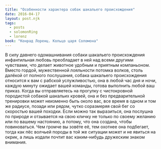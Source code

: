 ```yaml
---
title: "Особенности характера собак шакальего происхождения"
date: 2016-04-17
layout: post.njk
tags:
  - posts
  - solomonRing
  - lorenz
book: "Конрад Лоренц. Кольцо царя Соломона"
---
```


В силу давнего одомашнивания собаки шакальего происхождения инфантильная любовь преобладает в ней над всеми другими чувствами, что делает животное удобным и приятным компаньоном. Вместо гордой, мужественной лояльности потомка волков, столь далёкой от полного послушания, собака шакальего происхождения относится к вам с рабской услужливостью, она в любой час дня и ночи, каждую минуту ожидает вашей команды, готова выполнить любой ваш приказ. Когда вы отправляетесь на прогулку с чистокровной породистой собакой шакальих кровей, она и без предварительной тренировки может неизменно быть около вас, все время в одном и том же радиусе, позади или рядом, чутко соразмеряя свой бег со скоростью вашей походки. Если можно так выразиться, она послушна по природе и отзывается на свою кличку не только по своему желанию или по вашему настоянию, а потому, что она создана, чтобы повиноваться. Чем громче вы зовёте её, тем охотнее она подбегает, тогда как пёс волчьей породы в той же ситуации может и не явиться на окрик, а лишь издали почтит вас каким-нибудь дружеским знаком внимания.
